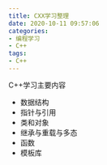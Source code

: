 ```yaml
---
title: CXX学习整理
date: 2020-10-11 09:57:06
categories:
- 编程学习
- C++
tags:
- C++
---
```


C++学习主要内容

- 数据结构
- 指针与引用
- 类和对象
- 继承与重载与多态
- 函数
- 模板库